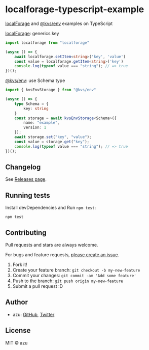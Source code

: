 # localforage-typescript-example

[localForage](https://github.com/localForage/localForage) and [@kvs/env](https://github.com/azu/kvs) examples on TypeScript

[localForage](https://github.com/localForage/localForage): generics key

```ts
import localforage from "localforage"

(async () => {
    await localforage.setItem<string>('key', 'value')
    const value = localforage.getItem<string>('key')
    console.log(typeof value === "string"); // => true
})();
```

[@kvs/env](https://github.com/azu/kvs): use Schema type 

```ts
import { kvsEnvStorage } from "@kvs/env"

(async () => {
    type Schema = {
        key: string
    }
    const storage = await kvsEnvStorage<Schema>({
        name: "example",
        version: 1
    });
    await storage.set("key", "value");
    const value = storage.get("key");
    console.log(typeof value === "string"); // => true
})();

```


## Changelog

See [Releases page](https://github.com/azu/localforage-typescript-example/releases).

## Running tests

Install devDependencies and Run `npm test`:

    npm test

## Contributing

Pull requests and stars are always welcome.

For bugs and feature requests, [please create an issue](https://github.com/azu/localforage-typescript-example/issues).

1. Fork it!
2. Create your feature branch: `git checkout -b my-new-feature`
3. Commit your changes: `git commit -am 'Add some feature'`
4. Push to the branch: `git push origin my-new-feature`
5. Submit a pull request :D

## Author

- azu: [GitHub](https://github.com/azu), [Twitter](https://twitter.com/azu_re)

## License

MIT © azu

